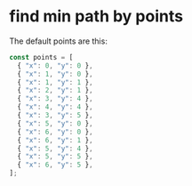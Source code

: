 # find min path by points

The default points are this:

```typescript
const points = [
  { "x": 0, "y": 0 },
  { "x": 1, "y": 0 },
  { "x": 1, "y": 1 },
  { "x": 2, "y": 1 },
  { "x": 3, "y": 4 },
  { "x": 4, "y": 4 },
  { "x": 3, "y": 5 },
  { "x": 5, "y": 0 },
  { "x": 6, "y": 0 },
  { "x": 6, "y": 1 },
  { "x": 5, "y": 4 },
  { "x": 5, "y": 5 },
  { "x": 6, "y": 5 },
];
```
